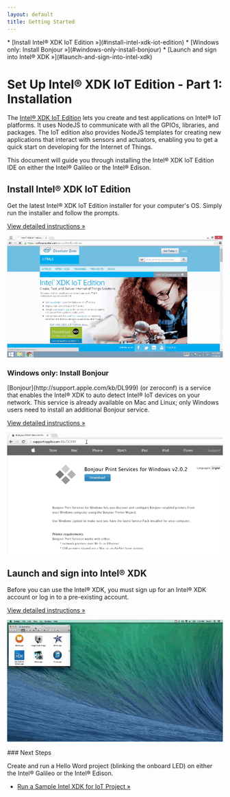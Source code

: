 ```yaml
---
layout: default
title: Getting Started
---
```


<div id="toc" markdown="1">
* [Install Intel® XDK IoT Edition »](#install-intel-xdk-iot-edition)
  * [Windows only: Install Bonjour »](#windows-only-install-bonjour)
* [Launch and sign into Intel® XDK »](#launch-and-sign-into-intel-xdk)
</div>

# Set Up Intel® XDK IoT Edition - Part 1: Installation

The [Intel® XDK IoT Edition](https://software.intel.com/en-us/html5/xdk-iot) lets you create and test applications on Intel® IoT platforms. It uses NodeJS to communicate with all the GPIOs, libraries, and packages. The IoT edition also provides NodeJS templates for creating new applications that interact with sensors and actuators, enabling you to get a quick start on developing for the Internet of Things. 

This document will guide you through installing the Intel® XDK IoT Edition IDE on either the Intel® Galileo or the Intel® Edison.

<!-- <div id="related-videos" class="callout video">
[Setting Up The Intel XDK IoT Edition Part 1: Installation](https://software.intel.com/en-us/videos/setting-up-the-intel-xdk-iot-edition-part-1-installation)
</div> -->

## Install Intel® XDK IoT Edition

<div class="tldr" markdown="1">
Get the latest Intel® XDK IoT Edition installer for your computer's OS. Simply run the installer and follow the prompts.

[View detailed instructions »](details-install_xdk.html)
</div>

[![Animated gif: installing the Intel® XDK](images/install_xdk-animated.gif)](details-install_xdk.html)


### Windows only: Install Bonjour

<div class="tldr" markdown="1">
[Bonjour](http://support.apple.com/kb/DL999) (or zeroconf) is a service that enables the Intel® XDK to auto detect Intel® IoT devices on your network. This service is already available on Mac and Linux; only Windows users need to install an additional Bonjour service. 

[View detailed instructions »](details-install_bonjour.html)
</div>

[![Animated gif: installing Bonjour](images/install_bonjour-animated.gif)](details-install_bonjour.html)


## Launch and sign into Intel® XDK

<div class="tldr" markdown="1">
Before you can use the Intel® XDK, you must sign up for an Intel® XDK account or log in to a pre-existing account. 

[View detailed instructions »](details-launch_xdk.html)
</div>

[![Animated gif: launching Intel® XDK for the first time](images/launch_xdk-animated.gif)](details-launch_xdk.html)


<div id="next-steps" class="note" markdown="1">
### Next Steps

Create and run a Hello Word project (blinking the onboard LED) on either the Intel® Galileo or the Intel® Edison.

* [Run a Sample Intel XDK for IoT Project »](create_project.html)
</div>
